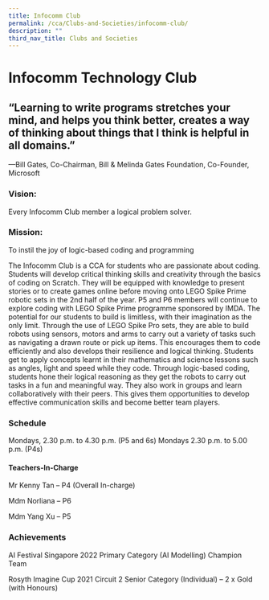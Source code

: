 ```yaml
---
title: Infocomm Club
permalink: /cca/Clubs-and-Societies/infocomm-club/
description: ""
third_nav_title: Clubs and Societies
---
```

# **Infocomm Technology Club**

## “Learning to write programs stretches your mind, and helps you think better, creates a way of thinking about things that I think is helpful in all domains.”
—Bill Gates, Co-Chairman, Bill & Melinda Gates Foundation, Co-Founder, Microsoft


### Vision:
Every Infocomm Club member a logical problem solver. 

### Mission:
To instil the joy of logic-based coding and programming 

The Infocomm Club is a CCA for students who are passionate about coding. Students will develop critical thinking skills and creativity through the basics of coding on Scratch. They will be equipped with knowledge to present stories or to create games online before moving onto LEGO Spike Prime robotic sets in the 2nd half of the year. 
P5 and P6 members will continue to explore coding with LEGO Spike Prime programme sponsored by IMDA. The potential for our students to build is limitless, with their imagination as the only limit. Through the use of LEGO Spike Pro sets, they are able to build robots using sensors, motors and arms to carry out a variety of tasks such as navigating a drawn route or pick up items. This encourages them to code efficiently and also develops their resilience and logical thinking. Students get to apply concepts learnt in their mathematics and science lessons such as angles, light and speed while they code.
Through logic-based coding, students hone their logical reasoning as they get the robots to carry out tasks in a fun and meaningful way. They also work in groups and learn collaboratively with their peers. This gives them opportunities to develop effective communication skills and become better team players.


### Schedule

Mondays, 2.30 p.m. to 4.30 p.m. (P5 and 6s)
Mondays 2.30 p.m. to 5.00 p.m. (P4s)

#### Teachers-In-Charge
Mr Kenny Tan – P4 (Overall In-charge)

Mdm Norliana – P6

Mdm Yang Xu – P5

### Achievements


AI Festival Singapore 2022
Primary Category (AI Modelling) Champion Team

Rosyth Imagine Cup 2021 Circuit 2
Senior Category (Individual) – 2 x Gold (with Honours)